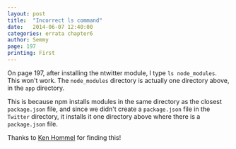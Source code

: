 ```yaml
---
layout: post
title:  "Incorrect ls command"
date:   2014-06-07 12:40:00
categories: errata chapter6
author: Semmy
page: 197
printing: First
---
```


On page 197, after installing the ntwitter module, I type `ls node_modules`. This won't work. The `node_modules` directory is actually one directory above, in the `app` directory.

This is because npm installs modules in the same directory as the closest `package.json` file, and since we didn't create a `package.json` file in the `Twitter` directory, it installs it one directory above where there is a `package.json` file.

Thanks to [Ken Hommel](https://www.linkedin.com/pub/ken-hommel/1/2a/225) for finding this!
